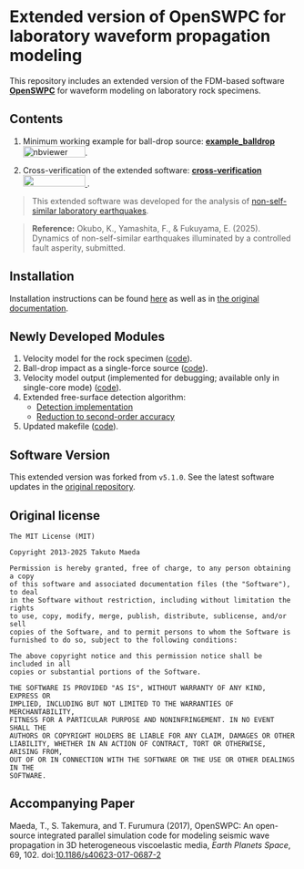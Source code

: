 # Extended version of OpenSWPC for laboratory waveform propagation modeling

This repository includes an extended version of the FDM-based software [**OpenSWPC**](https://github.com/OpenSWPC/OpenSWPC/tree/master) for waveform modeling on laboratory rock specimens.

## Contents

1. Minimum working example for ball-drop source: [**example_balldrop**](example_balldrop) &nbsp; <a href="https://nbviewer.org/github/kura-okubo/4mNonSelfSim_OpenSWPC/blob/develop/example_balldrop/example_balldrop_result.ipynb" target="_blank"><img src="https://raw.githubusercontent.com/jupyter/design/master/logos/Badges/nbviewer_badge.png" alt="nbviewer" style="width: 109px; height: 20px; vertical-align: text-bottom;"></a>.

2. Cross-verification of the extended software: [**cross-verification**](cross-verification) &nbsp; <a href="https://nbviewer.org/github/kura-okubo/4mNonSelfSim_OpenSWPC/blob/develop/cross-verification/code/postprocess/cross_verification_comparison_master.ipynb" target="_blank">
          <img src="https://raw.githubusercontent.com/jupyter/design/master/logos/Badges/nbviewer_badge.png" style="width: 109px; height: 20px; ">
        </a>.

>This extended software was developed for the analysis of [non-self-similar laboratory earthquakes](https://github.com/kura-okubo/4mNonSelfSim_Paper).


> **Reference:**
> Okubo, K., Yamashita, F., & Fukuyama, E. (2025). Dynamics of non-self-similar earthquakes illuminated by a controlled fault asperity, submitted.


## Installation
Installation instructions can be found [here](https://github.com/kura-okubo/4mNonSelfSim_OpenSWPC/blob/develop/example_balldrop/README.md) as well as in [the original documentation](https://openswpc.github.io/1._SetUp/0100_trial/).

## Newly Developed Modules

1. Velocity model for the rock specimen ([code](https://github.com/kura-okubo/4mNonSelfSim_OpenSWPC/blob/develop/src/swpc_3d/m_vmodel_balldropseg_sidecoord.F90)).
2. Ball-drop impact as a single-force source ([code](https://github.com/kura-okubo/4mNonSelfSim_OpenSWPC/blob/a4444600be3d6318acf16f3943c39b058d8b5268/src/shared/m_fdtool.F90#L542)).
3. Velocity model output (implemented for debugging; available only in single-core mode) ([code](https://github.com/kura-okubo/4mNonSelfSim_OpenSWPC/blob/a4444600be3d6318acf16f3943c39b058d8b5268/src/swpc_3d/m_medout.F90#L1)).
4. Extended free-surface detection algorithm:
   - [Detection implementation](https://github.com/kura-okubo/4mNonSelfSim_OpenSWPC/blob/a4444600be3d6318acf16f3943c39b058d8b5268/src/swpc_3d/m_medium.F90#L549)
   - [Reduction to second-order accuracy](https://github.com/kura-okubo/4mNonSelfSim_OpenSWPC/blob/a4444600be3d6318acf16f3943c39b058d8b5268/src/swpc_3d/m_kernel.F90#L170)
5. Updated makefile ([code](https://github.com/kura-okubo/4mNonSelfSim_OpenSWPC/blob/a4444600be3d6318acf16f3943c39b058d8b5268/src/swpc_3d/makefile#L44)).


## Software Version

This extended version was forked from `v5.1.0`. See the latest software updates in the [original repository](https://github.com/OpenSWPC/OpenSWPC).

## Original license
```
The MIT License (MIT)

Copyright 2013-2025 Takuto Maeda

Permission is hereby granted, free of charge, to any person obtaining a copy
of this software and associated documentation files (the "Software"), to deal
in the Software without restriction, including without limitation the rights
to use, copy, modify, merge, publish, distribute, sublicense, and/or sell
copies of the Software, and to permit persons to whom the Software is
furnished to do so, subject to the following conditions:

The above copyright notice and this permission notice shall be included in all
copies or substantial portions of the Software.

THE SOFTWARE IS PROVIDED "AS IS", WITHOUT WARRANTY OF ANY KIND, EXPRESS OR
IMPLIED, INCLUDING BUT NOT LIMITED TO THE WARRANTIES OF MERCHANTABILITY,
FITNESS FOR A PARTICULAR PURPOSE AND NONINFRINGEMENT. IN NO EVENT SHALL THE
AUTHORS OR COPYRIGHT HOLDERS BE LIABLE FOR ANY CLAIM, DAMAGES OR OTHER
LIABILITY, WHETHER IN AN ACTION OF CONTRACT, TORT OR OTHERWISE, ARISING FROM,
OUT OF OR IN CONNECTION WITH THE SOFTWARE OR THE USE OR OTHER DEALINGS IN THE
SOFTWARE.
```

## Accompanying Paper

Maeda, T., S. Takemura, and T. Furumura (2017),
OpenSWPC: An open-source integrated parallel simulation code for modeling seismic wave propagation in 3D heterogeneous viscoelastic media,
_Earth Planets Space_, 69, 102.
doi:[10.1186/s40623-017-0687-2](https://doi.org/10.1186/s40623-017-0687-2)
